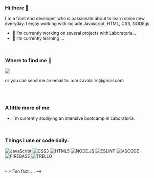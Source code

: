 
### Hi there 👋
 I´m a front end developer who is passionate about to learn some new everyday. I enjoy working with include Javascript, HTML, CSS, NODE.js 

- 🔭 I’m currently working on several projects with Laboratoria...
- 🌱 I’m currently learning ...

<br>

### Where to find me 🔎

<p>
  <a href="https://github.com/DenverCoder1"><img src="https://img.shields.io/badge/LinkedIn-0077B5?style=for-the-badge&logo=linkedin&logoColor=white" /></a>
</p>
or you can send me an email to: marizavala.lrc@gmail.com

<br><br>

### A little more of me 
- I´m currently studiying an intensive bootcamp in Laboratoria.

<br>

### Things i use or code daily:

![JavaScript](https://img.shields.io/badge/JavaScript-F7DF1E?style=for-the-badge&logo=javascript&logoColor=black)
![CSS3](https://img.shields.io/badge/CSS3-1572B6?style=for-the-badge&logo=css3&logoColor=white)
![HTML5](https://img.shields.io/badge/HTML5-E34F26?style=for-the-badge&logo=html5&logoColor=white)
![NODE.JS](https://img.shields.io/badge/Node.js-339933?style=for-the-badge&logo=nodedotjs&logoColor=white)
![ESLINT](https://img.shields.io/badge/eslint-3A33D1?style=for-the-badge&logo=eslint&logoColor=white)
![VSCODE](https://img.shields.io/badge/Visual_Studio_Code-0078D4?style=for-the-badge&logo=visual%20studio%20code&logoColor=white)
![FIREBASE](https://img.shields.io/badge/firebase-ffca28?style=for-the-badge&logo=firebase&logoColor=black)
![TRELLO](https://img.shields.io/badge/Trello-0052CC?style=for-the-badge&logo=trello&logoColor=white)
  </p>
<br>
- ⚡ Fun fact: ...
-->
